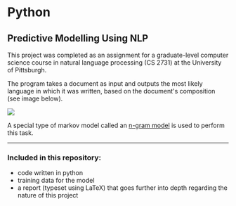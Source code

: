 # Python
## Predictive Modelling Using NLP

This project was completed as an assignment for a graduate-level computer science course in natural language processing (CS 2731) at the University of Pittsburgh. 

The program takes a document as input and outputs the most likely language in which it was written, based on the document's composition (see image below). 

<img src = "https://github.com/JosephKnittel/Python/blob/main/Images/output.png">

A special type of markov model called an [n-gram model](https://en.wikipedia.org/wiki/N-gram) is used to perform this task.

<hr>

### Included in this repository: 

- code written in python
- training data for the model 
- a report (typeset using LaTeX) that goes further into depth regarding the nature of this project
